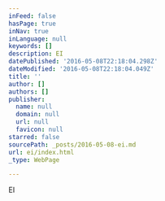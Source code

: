 ```yaml
---
inFeed: false
hasPage: true
inNav: true
inLanguage: null
keywords: []
description: EI
datePublished: '2016-05-08T22:18:04.298Z'
dateModified: '2016-05-08T22:18:04.049Z'
title: ''
author: []
authors: []
publisher:
  name: null
  domain: null
  url: null
  favicon: null
starred: false
sourcePath: _posts/2016-05-08-ei.md
url: ei/index.html
_type: WebPage

---
```

EI
